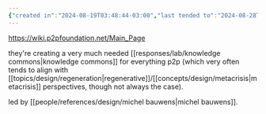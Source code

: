 ```yaml
---
{"created in":"2024-08-19T03:48:44-03:00","last tended to":"2024-08-28T14:47:51-03:00","tags":["organization","p2p","curation","open-source","metacrisis","design","🌱","database"],"created":"2024-08-19T03:48:44.253-03:00","updated":"2025-01-21T14:39:49.883-03:00","notestage":["🌱"],"dg-publish":true,"relevancescore":94,"permalink":"/initiatives-orgs-and-communities/design/p2p-foundation/","dgPassFrontmatter":true}
---
```


https://wiki.p2pfoundation.net/Main_Page

they're creating a very much needed [[responses/lab/knowledge commons\|knowledge commons]] for everything p2p (which very often tends to align with [[topics/design/regeneration\|regenerative]]/[[concepts/design/metacrisis\|metacrisis]] perspectives, though not always the case).

led by [[people/references/design/michel bauwens\|michel bauwens]].